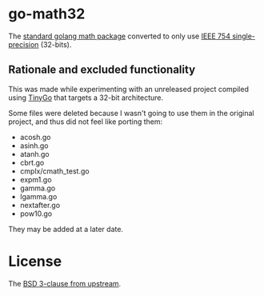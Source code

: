 # go-math32

The [standard golang math package](https://github.com/golang/go/tree/https://github.com/golang/go/tree/go1.11.4/src/math) converted to only use [IEEE 754 single-precision](https://en.wikipedia.org/wiki/IEEE_754#Basic_and_interchange_formats) (32-bits).


## Rationale and excluded functionality

This was made while experimenting with an unreleased project compiled using [TinyGo](https://github.com/aykevl/tinygo) that targets a 32-bit architecture.

Some files were deleted because I wasn't going to use them in the original project, and thus did not feel like porting them:

- acosh.go
- asinh.go
- atanh.go
- cbrt.go
- cmplx/cmath\_test.go
- expm1.go
- gamma.go
- lgamma.go
- nextafter.go
- pow10.go

They may be added at a later date.

# License

The [BSD 3-clause from upstream](https://golang.org/LICENSE).
